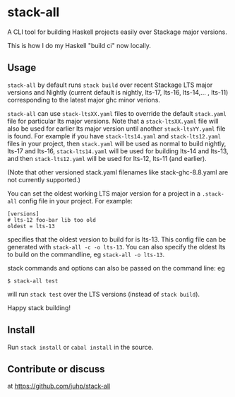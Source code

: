 # stack-all

A CLI tool for building Haskell projects easily over Stackage major versions.

This is how I do my Haskell "build ci" now locally.

## Usage

`stack-all` by default runs `stack build` over
recent Stackage LTS major versions and Nightly
(current default is nightly, lts-17, lts-16, lts-14,... , lts-11)
corresponding to the latest major ghc minor verions.

`stack-all` can use `stack-ltsXX.yaml` files to override the default `stack.yaml`
file for particular lts major versions. Note that a `stack-ltsXX.yaml` file
will also be used for earlier lts major version until
another `stack-ltsYY.yaml` file is found.
For example if you have `stack-lts14.yaml` and `stack-lts12.yaml` files in your
project, then `stack.yaml` will be used as normal to build nightly, lts-17 and lts-16, `stack-lts14.yaml` will be used for building lts-14 and lts-13,
and then `stack-lts12.yaml` will be used for lts-12, lts-11 (and earlier).

(Note that other versioned stack.yaml filenames like stack-ghc-8.8.yaml
are not currently supported.)

You can set the oldest working LTS major version for a project in
a `.stack-all` config file in your project. For example:
```
[versions]
# lts-12 foo-bar lib too old
oldest = lts-13
```
specifies that the oldest version to build for is lts-13.
This config file can be generated with `stack-all -c -o lts-13`.
You can also specify the oldest lts to build on the commandline,
eg `stack-all -o lts-13`.

stack commands and options can also be passed on the command line: eg
```
$ stack-all test
```
will run `stack test` over the LTS versions (instead of `stack build`).

Happy stack building!

## Install
Run `stack install` or `cabal install` in the source.

## Contribute or discuss
at https://github.com/juhp/stack-all
